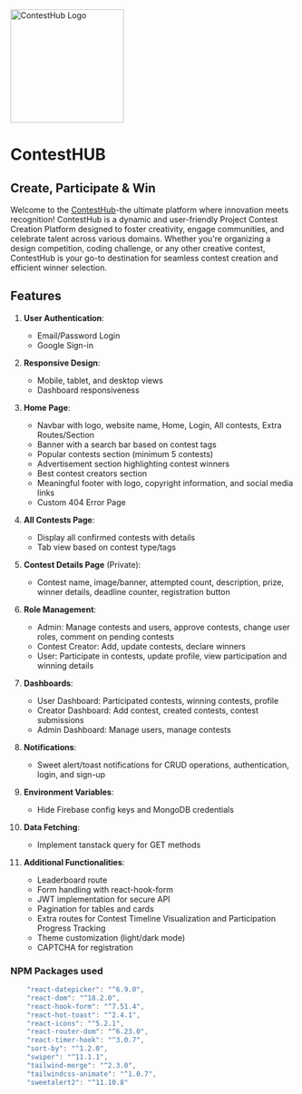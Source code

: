 <img src="https://i.postimg.cc/XYSGZD9T/logo.png" alt="ContestHub Logo" width="200"/>

# ContestHUB
## Create, Participate & Win

Welcome to the [ContestHub](https://taskph12.netlify.app/)-the ultimate platform where innovation meets recognition! ContestHub is a dynamic and user-friendly Project Contest Creation Platform designed to foster creativity, engage communities, and celebrate talent across various domains. Whether you're organizing a design competition, coding challenge, or any other creative contest, ContestHub is your go-to destination for seamless contest creation and efficient winner selection.


## Features

1. **User Authentication**: 
   - Email/Password Login
   - Google Sign-in

2. **Responsive Design**: 
   - Mobile, tablet, and desktop views
   - Dashboard responsiveness

3. **Home Page**:
   - Navbar with logo, website name, Home, Login, All contests, Extra Routes/Section
   - Banner with a search bar based on contest tags
   - Popular contests section (minimum 5 contests)
   - Advertisement section highlighting contest winners
   - Best contest creators section
   - Meaningful footer with logo, copyright information, and social media links
   - Custom 404 Error Page

4. **All Contests Page**:
   - Display all confirmed contests with details
   - Tab view based on contest type/tags

5. **Contest Details Page** (Private):
   - Contest name, image/banner, attempted count, description, prize, winner details, deadline counter, registration button

6. **Role Management**:
   - Admin: Manage contests and users, approve contests, change user roles, comment on pending contests
   - Contest Creator: Add, update contests, declare winners
   - User: Participate in contests, update profile, view participation and winning details

7. **Dashboards**:
   - User Dashboard: Participated contests, winning contests, profile
   - Creator Dashboard: Add contest, created contests, contest submissions
   - Admin Dashboard: Manage users, manage contests

8. **Notifications**:
   - Sweet alert/toast notifications for CRUD operations, authentication, login, and sign-up

9. **Environment Variables**:
   - Hide Firebase config keys and MongoDB credentials

10. **Data Fetching**:
    - Implement tanstack query for GET methods

11. **Additional Functionalities**:
    - Leaderboard route
    - Form handling with react-hook-form
    - JWT implementation for secure API
    - Pagination for tables and cards
    - Extra routes for Contest Timeline Visualization and Participation Progress Tracking
    - Theme customization (light/dark mode)
    - CAPTCHA for registration





### NPM Packages used

```javascript
    "react-datepicker": "^6.9.0",
    "react-dom": "^18.2.0",
    "react-hook-form": "^7.51.4",
    "react-hot-toast": "^2.4.1",
    "react-icons": "^5.2.1",
    "react-router-dom": "^6.23.0",
    "react-timer-hook": "^3.0.7",
    "sort-by": "^1.2.0",
    "swiper": "^11.1.1",
    "tailwind-merge": "^2.3.0",
    "tailwindcss-animate": "^1.0.7",
    "sweetalert2": "^11.10.8"
```
